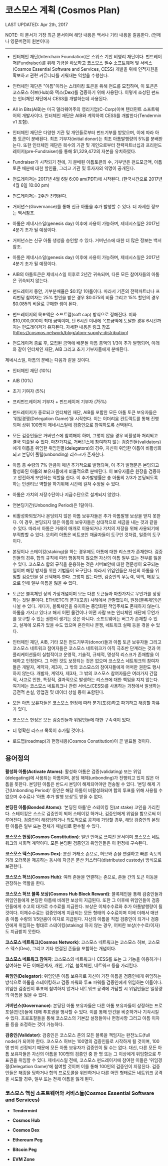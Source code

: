 # 코스모스 계획 (Cosmos Plan)

LAST UPDATED: Apr 2th, 2017<br/>

NOTE: 이 문서가 가장 최근 문서이며 해당 내용은 백서나 기타 내용을 갈음한다. (언제나 영문버전이 원본이다)

-----------

* 인터체인 재단(Interchain Foundation)은 스위스 기반 비영리 재단이다. 펀드레이저(Fundraiser)를 위해 기금을 확보하고 코스모스 필수 소프트웨어 및 서비스(Cosmos Essential Software and Services, CESS) 개발을 위해 인적자원을 확보하고 관련 커뮤니티를 키워내는 역할을 수행한다.

* 인터체인 재단은 "아톰"이라는 스테이킹 토큰을 위해 펀드를 모집하며, 이 토큰은 코스모스 허브(Hub)와 덱스(Dex)를 검증하기 위해 사용된다. 이렇게 조성된 펀드는 인터체인 재단에서 CESS를 개발하는데 사용된다.

* All in Bits(AIB)는 미국 델라웨어주의 영리기업(C-Corp)이며 텐더민트 소프트웨어의 개발사이다. 인터체인 재단은 AIB와 계약하여 CESS를 개발한다(Tendermin v1 포함).

* 인터체인 재단은 다양한 기관 및 개인들로부터 펀드기부를 받았으며, 이에 따라 아톰 토큰이 분배된다. 최초 기부자(initial donor)는  최초 아톰발행량의 5%를 분배받는다. 또한 인터체인 재단은 복수의 기관 및 개인으로부터 전략파트너십과 프리펀드레이저(pre-Fundraiser)를 통해 $1,329,472의 자본을 유치하였다.

* Fundraiser가 시작되기 전에, 기 분배된 아톰토큰의 수, 기부받은 펀드모금액, 아톰 토큰 배분에 대한 할인율, 그리고 기관 및 투자자의 익명이 공개된다.

* 펀드레이저는 2017년 4월 6일 6:00 am(PDT)에 시작된다.
(한국시간으로 2017년 4월 6일 10:00 pm)

* 펀드레이저는 2주간 진행된다.

* 거버넌스(Governance)를 통해 신규 아톰을 추가 발행할 수 있다. 더 자세한 정보는 백서참조.
  
* 아톰은 제네시스일(genesis day) 이후에 사용이 가능하며, 제네시스일은 2017년 4분기 초가 될 예정이다.

* 거버넌스는 신규 아톰 생성을 승인할 수 있다. 거버넌스에 대한 더 많은 정보는 백서 참조.

* 아톰은 제네시스일(genesis day) 이후에 사용이 가능하며, 제네시스일은 2017년 4분기 초가 될 예정이다.

* AIB의 아톰토큰은 제네시스일 이후로 2년간 귀속되며, 다른 모든 참여자들의 아톰은 귀속되지 않는다.

* 펀드레이저 동안, 기부분배율은 $0.1당 1아톰이다. 따라서 기존의 전략파트너나 프리펀딩 참여자는 25% 할인을 받은 경우 $0.075의 비율 그리고 15% 할인의 경우 $0.085의 비율로 구매한 셈이 된다.

* 펀드레이저의 목표액은 소프트캡(soft cap) 방식으로 정해진다. 미화 $10,000,000이 최대 금액이며, 단 6시간 이내에 목표금액에 도달한 경우 6시간까지는 펀드레이저가 유지된다. 자세한 내용은 링크 참조 (https://cosmos.network/blog/atom-supply-distribution)

* 펀드레이저 종료 후, 모집된 금액에 배분될 아톰 총액의 1/3이 추가 발행되어, 아래와 같이 인터체인 재단, AIB 그리고 초기 기부자들에게 분배된다.

제네시스일, 아톰의 분배는 다음과 같을 것이다.

* 인터체인 재단 (10%)

* AIB (10%)

* 초기 기여자 (5%)

* 프리펀드레이저 기부자 + 펀드레이저 기부자 (75%)

* 펀드레이저가 종료되고 인터체인 재단, AIB를 포함한 모든 아톰 토큰 보유자들은 ‘위임경쟁(Delegation Game)’을 시작한다. 이는 이더리움 컨트랙트를 통해 진행되며 상위 100명이 제네시스일에 검증인으로 참여하도록 선택된다.

* 모든 검증인들은 거버넌스에 참여해야 하며, 그렇지 않을 경우 비활성화 처리되고 결국 퇴출될 수 있다. 마찬가지로, 거버넌스에 참여하지 않는 검증인들(validators)에게 아톰을 위임한 위임인들(delegators)의 경우, 자신이 위임한 아톰이 비활성화되고 본딩이 풀릴(unbonding) 리스크가 존재한다.

* 아톰 총 수량의 7% 만큼이 매년 추가적으로 발행되며, 이 추가 발행분은 본딩되고 활성화된 아톰의 보유자들에게 비율적으로 분배된다. 이 보유자들은 원장을 검증하고 안전하게 보안하는 역할을 한다. 이 추가발행률은 총 아톰의 2/3가 본딩되도록 하는 인센티브 역할을 하기위해 시간에 걸쳐 수정될 수 있다.

* 아톰은 가치의 저장수단이나 지급수단으로 설계되지 않았다.

* 언본딩기간(Unbonding Period)은 1달이다.

* 비활성화되었거나 본딩되지 않은 아톰 보유자들은 추가 아톰발행 보상을 받지 못한다. 이 경우, 본딩되지 않은 아톰의 보유자들은 상대적으로 세금을 내는 것과 같을 수 있다. 따라서 아톰은 거래의 매개로 이용되거나 가치의 저장을 위해 사용되기에 부적합할 수 있다. 오히려 아톰은 비트코인 채굴자들이 도구인 것처럼, 일종의 도구이다.

* 본딩이나 스테이킹(staking)을 하는 경우에도 아톰에 대한 리스크가 존재한다. 검증인들의 경우, 합의 규칙에 따라 행동하지 않으면 자신의 아톰 일부 또는 전부를 잃을 수 있다. 코스모스 합의 규칙을 운용하는 것은 서버보안에 대한 전문성이 요구되는 일이며 해킹 방지를 위한 기법들이 요구된다. 따라서 위임인들은 자신의 아톰을 위임할 검증인을 잘 선택해야 한다. 그렇지 않는다면, 검증인의 무능력, 악의, 해킹 등으로 인해 일부 아톰을 잃을 수 있다.

* 토큰은 블록체인 상의 가상개념이며 모든 다른 토큰들과 마찬가지로 무언가를 상징하는 것일 뿐이다. ETH/ETC의 분기(포킹) 사례에서 관찰했듯이, 원장(블록체인)은 나뉠 수 있다. 게다가, 블록체인을 유지하는 중앙화된 책임주체도 존재하지 않는다. 아톰을 가지고 있다고 해서 어떤 물건이나 어떤 사람 또는 인터체인 재단에 무언가를 요구할 수 있는 권한이 생기는 것은 아니다. 소프트웨어는 버그가 존재할 수 있고, 설계에 오류가 있을 수도 있으며 혼란이나 분쟁, 네트워크 실패 등을 겪을 수 있다.

* 인터체인 재단, AIB, 기타 모든 펀드기부자(donor)들과 아톰 토큰 보유자들 그리고 코스모스 네트워크 참여자들은 코스모스 네트워크가 아직 극초반 단계라는 것과 어플리케이션들이 실험적이고 운영적, 기술적, 규제적, 명성적 리스크가 존재함을 이해하고 인정한다. 그 어떤 것도 보장되는 것은 없으며 코스모스 네트워크의 참여자들은 개발자, 계약자, 제3자, 그 밖의 코스모스의 참여자들에게 어떠한 권한도 행사하지 않는다. 개발자, 계약자, 제3자, 그 밖의 코스모스 참여자들은 여러가지 간접적, 사고로 인한, 특정적, 결과적으로 발생하는 리스크에 대한 책임을 지지 않는다. 여기에는 코스모스 네트워크나 관련 서비스(CESS)를 사용하는 과정에서 발생하는 금전적 손실, 영업권 및 데이터 상실 등이 포함된다. 

* 모든 아톰 보유자들은 코스모스 헌정에 따라 분기(포킹)하고 파괴하고 해킹할 자유가 있다.

* 코스모스 헌정은 모든 검증인들과 위임인들에 대한 구속력이 있다.

* 더 명확한 리스크 목록이 추가될 것이다.

* 로드맵(roadmap)과 헌정내용(Cosmos Constitution)이 곧 발표될 것이다.

## 용어정의

**활성화 아톰(Activate Atoms)**: 활성화 아톰은 검증(validating) 또는 위임(delegating)에 사용되는 아톰이며, 본딩 해제(unbonding)가 진행되고 있지 않은 아톰을 뜻한다. 본딩된 아톰은 반드시 본딩이 해제되어야만 전송될 수 있다. ‘본딩 해제 기간(Unbonding Period)’ 동안은 해당 아톰이 비활성화되며 합의 투표를 위해 사용될 수 없으며 수수료나 ‘아톰 추가 발행 보상’도 받을 수 없다.

**본딩된 아톰(Bonded Atoms)**: ‘본딩된 아톰’은 스테이킹 된(at stake) 코인을 가리킨다. 스테이킹은 스스로 검증인이 되어 스테이킹 하거나, 검증인에게 위임을 함으로써 이루어진다. 검증인이 해킹당하거나 의도적으로 공격에 가담할 경우, 해당 검증인의 본딩된 아톰은 일부 또는 전체가 패널티로 환수될 수 있다.

**코스모스 헌정(Cosmos Constitution)**: 일반 언어로 쓰여진 문서이며 코스모스 네트워크의 사회적 계약이다. 모든 본딩된 검증인과 위임인들은 이 헌정에 구속된다.

**코스모스 덱스(Cosmos Dex)**: 분산 거래소 존으로, 허브와 존을 연결하고 빠른 속도의 거래 오더북을 제공하는 동시에 자금은 분산 커스터디(distributed custody) 방식으로 보관한다.

**코스모스 허브(Cosmos Hub)**: 여러 존들을 연결하는 존으로, 존들 간의 토큰 이동을 관장하는 역할을 한다.

**코스모스 허브 블록 보상(Cosmos Hub Block Reward)**: 블록체인을 통해 검증인들과 위임인들에게 본딩한 아톰에 비례한 보상이 지급된다. 또한 그 이후에 위임인들이 검증인들에게 수고의 대가로 수수료를 지급한다. 보상은 이체수수료와 추가 아톰발행량이 될 것이다. 이체수수료는 검증인에게 지급되는 모든 형태의 수수료이며 이에 더해서 매년 총 아톰 수량의 1/5만큼이 이자로 지급된다. 자신의 아톰을 직접 검증인이 되거나 검증인에게 위임하는 형태로 스테이킹(staking) 하지 않는 경우, 어떠한 보상(수수료/이자)도 지급받지 못한다. 

**코스모스 네트워크(Cosmos Network)**: 코스모스 네트워크는 코스모스 허브, 코스모스 덱스(Dex), 그리고 기타 연결된 존들을 포함하는 개념이다.

**코스모스 네트워크 참여자**: 코스모스의 네트워크나 CESS를 또는 그 기능을 이용하거나 참여하는 모든 이해관계자, 개인, 기업, 블록체인, 네트워크 등을 가리킨다.

**위임인(Delegator)**: 위임인은 아톰 보유자로 자신이 가진 아톰을 검증인에게 위임하는 방식으로 아톰을 스테이킹하고 검증 파워와 투표 파워를 검증인에게 위임하는 이들이다. 위임한 검증인이 투표에 참여하지 않거나 네트워크 공격에 가담할 시 위임인들은 일정량의 아톰을 잃을 수 있다.

**거버넌스(Governance)**: 본딩된 아톰 보유자들은 다른 아톰 보유자들이 상정하는 프로포잘(안건)들에 대해 투표권을 행사할 수 있다. 이를 통해 안건을 비준하거나 기각시킬 수 있다. 프로포잘들을 통해 코스모스의 기본값 설정들이나 헌정사항 그리고 아톰 이자율 등을 조정하는 것이 가능하다.

**검증인(Validator)**: 검증인은 코스모스 존의 모든 블록을 책임지는 완전노드(full node)가 되어야 한다. 코스모스 허브는 100명의 검증인들로 시작하게 될 것이며, 100명 만이 선정되기 때문에 모든 아톰 보유자가 검증인이 될 수는 없다. 대신, 다른 모든 아톰 보유자들은 자신의 아톰을 100명의 검증인 중 한 명 또는 그 이상에게 위임함으로 투표권을 위임할 수 있다. 제네시스일 전에, 코스모스 펀드레이저에 참여한 이들은 ‘위임경쟁(Delegation Game)’에 참여할 것이며 이를 통해 100인의 검증인이 지정된다. 검증인들은 해킹을 당하거나 합의 프로토콜을 위반하거나 다른 어떤 형태로든 네트워크 공격을 시도할 경우, 일부 또는 전체 아톰을 잃게 된다.

### 코스모스 핵심 소프트웨어와 서비스들(Cosmos Essential Software and Services)

* **Tendermint**

* **Cosmos Hub**

* **Cosmos Dex**

* **Ethereum Peg**

* **Bitcoin Peg**

* **EVM Zone**

